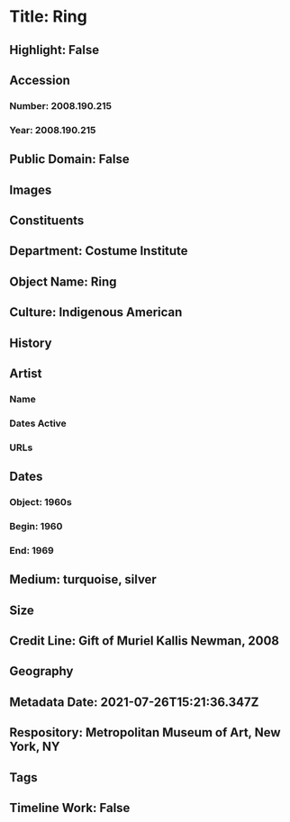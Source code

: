 # Title: Ring
## Highlight: False
## Accession
### Number: 2008.190.215
### Year: 2008.190.215
## Public Domain: False
## Images
## Constituents
## Department: Costume Institute
## Object Name: Ring
## Culture: Indigenous American
## History
## Artist
### Name
### Dates Active
### URLs
## Dates
### Object: 1960s
### Begin: 1960
### End: 1969
## Medium: turquoise, silver
## Size
## Credit Line: Gift of Muriel Kallis Newman, 2008
## Geography
## Metadata Date: 2021-07-26T15:21:36.347Z
## Respository: Metropolitan Museum of Art, New York, NY
## Tags
## Timeline Work: False